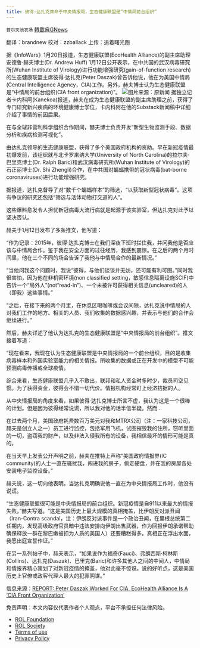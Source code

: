 ```yaml
---
title: 彼得·达扎克效命于中央情报局，生态健康联盟是“中情局前台组织”
---
```

`首尔天池农场` [轉載自GNews](https://gnews.org/zh-hans/1894322/)

翻译：brandnew
校对：zzballack
上传：追着曙光跑

据《InfoWars》1月20日报道，生态健康联盟(EcoHealth Alliance)的副主席助理安德鲁·赫夫博士(Dr. Andrew Huff) 1月12日公开表示，在中共国的武汉病毒研究所(Wuhan Institute of Virology)进行功能增强研究(gain-of-function research)的生态健康联盟主席彼得·达扎克(Peter Daszak)曾告诉他说，他在为美国中情局(Central Intelligence Agency，CIA)工作。另外，赫夫博士认为生态健康联盟是“中情局的前台组织(CIA front organization)”。
![](https://assets.gnews.org/wp-content/uploads/2022/01/WhatsApp-Image-2022-01-22-at-23.09.22.jpeg)图片来源：原新闻
据独立记者卡内科阿(Kanekoa)报道，赫夫在成为生态健康联盟的副主席助理之前，获得了专门研究新兴疾病的环境健康博士学位，卡内科阿在他的Substack新闻稿中详细介绍了事情的前因后果。

在与全球非营利科学组织合作期间，赫夫博士负责开发“新型生物监测手段、数据分析和疾病检测可视化”。

由达扎克领导的生态健康联盟，获得了多个美国政府机构的资助。早在新冠疫情最初爆发前，该组织就与北卡罗来纳大学(University of North Carolina)的拉尔夫·巴里克博士(Dr. Ralph Baric)和武汉病毒研究所(Wuhan Institute of Virology)的石正丽博士(Dr. Shi Zhengli)合作，在中共国对蝙蝠携带的冠状病毒(bat-borne coronaviruses)进行功能增强研究。

据报道，达扎克督导了对“数千个蝙蝠样本”的筛选，“以获取新型冠状病毒”。这项有争议的研究还包括“筛选与活体动物打交道的人”。

这些爆料愈发令人担忧新冠病毒大流行病就是起源于该实验室，但达扎克对此予以坚决否认。

赫夫于1月12日发布了多条推文，他写道：

“作为记录：2015年，彼得·达扎克博士在我们深夜下班时拦住我，并问我他是否应该与中情局合作。鉴于我在安全方面的过往经历，我感到震惊。在之后的两个月时间里，他在三个不同的场合告诉了我他与中情局合作的最新情况。”

“当他问我这个问题时，我说“彼得，与他们谈谈并无妨，还可能有利可图。”同时我很害怕，因为他在非机密环境(non classified setting，敏感信息隔离设施SCIF)中告诉一个“局外人”(not“read-in”)、一个未被许可获得相关信息(uncleared)的人（即我）这些事情。”

“之后，在接下来的两个月里，在休息区喝咖啡或会议间隙，达扎克说中情局的人对我们工作的地方、相关的人员、我们收集的数据感兴趣，并表示与他们的合作会继续进行。”

然后，赫夫详述了他认为达扎克的生态健康联盟是“中央情报局的前台组织”。推文接着写道：

“现在看来，我现在认为生态健康联盟是中央情报局的一个前台组织，目的是收集病毒样本和外国实验室能力的相关情报。所收集的数据或正在开发中的模型不可能预测病毒传播或全球疫情。

综合来看，生态健康联盟几乎入不敷出，联邦和私人资金时多时少，裁员司空见惯。为了获得资金，彼得会不惜一切代价。情报机构经常盯上经济拮据的人。

从中央情报局的角度来看，如果彼得·达扎克博士所言不虚，我认为这是一个很棒的计划。但是因为彼得经常说谎，所以我对他的话半信半疑。然而…

在过去两个月，美国政府耗费数百万美元对我和MTRX公司（注：一家科技公司，赫夫是创立人之一）员工进行监控，包括军用飞机，试图摧毁我的住所，窃听里面的一切，盗窃我的财产，以及非法入侵我所有的设备，我相信最坏的情形可能是真的。

在当天早上发表公开声明之前，赫夫在推特上声称“美国政府情报界(IC community)的人士一直在骚扰我，闯进我的房子，偷走硬盘，并在我的房屋各处安装电子监控设备。”

赫夫说，这一切向他表明，当达扎克明确说他一直在为中央情报局工作时，他没有说谎。

“生态健康联盟很可能是中央情报局的前台组织。新冠疫情是自911以来最大的情报失败，”赫夫写道。“这是美国历史上最大规模的真相掩盖，比伊朗反对派丑闻（Iran-Contra scandal，注：伊朗反对派事件是一个政治丑闻，在里根总统第二任期内，发现高级政府官员暗中违法安排向伊朗出售武器，作为回报伊朗承诺帮助确保释放一群在黎巴嫩被扣为人质的美国人）还要糟糕得多。真相正在浮出水面，我愿出庭宣誓作证。”

在另一系列帖子中，赫夫表示，“如果说作为福奇(Fauci)、弗朗西斯·柯林斯(Collins)、达扎克(Daszak)、巴里克(Baric)和许多其他人之间的中间人，中情局和情报界精心策划了对新冠疫情的掩盖，他对此毫不惊讶。说的好听点，这是美国历史上官僚或政客代理人最大的犯罪阴谋。”

信息来源：[REPORT: Peter Daszak Worked For CIA, EcoHealth Alliance Is A ‘CIA Front Organization’](https://www.infowars.com/posts/report-peter-daszak-worked-for-cia-ecohealth-alliance-is-a-cia-front-organization/)



 

免责声明：本文内容仅代表作者个人观点，平台不承担任何法律风险。

- [ROL Foundation](https://rolfoundation.org/)
- [ROL Society](https://rolsociety.org/)
- [Terms of use](https://gnews.org/terms-of-use-3/)
- [Privacy Policy](https://gnews.org/privacy-policy/)
